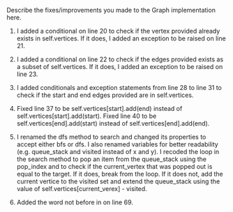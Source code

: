 Describe the fixes/improvements you made to the Graph implementation here.

1. I added a conditional on line 20 to check if the vertex provided already exists in self.vertices. If it does, I added an exception to be raised on line 21. 

2. I added a conditional on line 22 to check if the edges provided exists as a subset of self.vertices. If it does, I added an exception to be raised on line 23. 

3. I added conditionals and exception statements from line 28 to line 31 to check if the start and end edges provided are in self.vertices. 

4. Fixed line 37 to be self.vertices[start].add(end) instead of self.vertices[start].add(start). Fixed line 40 to be self.vertices[end].add(start) instead of self.vertices[end].add(end).  

5. I renamed the dfs method to search and changed its properties to accept either bfs or dfs. I also renamed variables for better readability (e.g. queue_stack and visited instead of x and y). I recoded the loop in the search method to pop an item from the queue_stack using the pop_index and to check if the current_vertex that was popped out is equal to the target. If it does, break from the loop. If it does not, add the current vertice to the visited set and extend the queue_stack using the value of self.vertices[current_verex] - visited. 

6. Added the word not before in on line 69. 